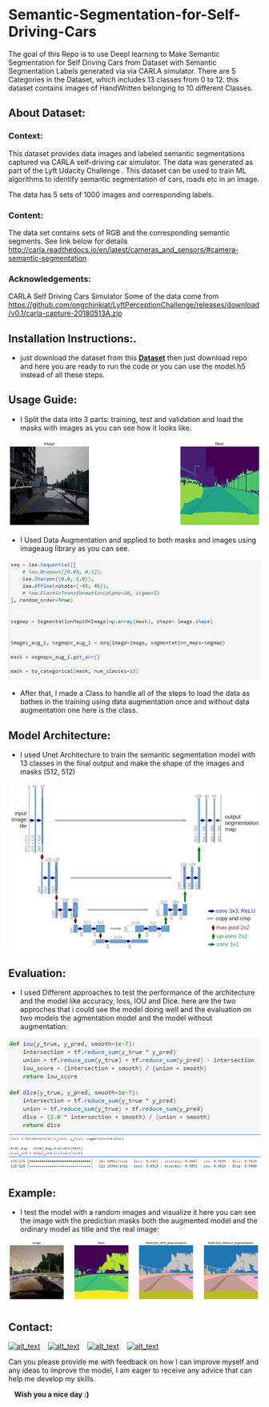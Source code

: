 # Semantic-Segmentation-for-Self-Driving-Cars

The goal of this Repo is to use Deepl learning to Make Semantic Segmentation for Self Driving Cars from Dataset with Semantic Segmentation Labels generated via via CARLA simulator. There are 5 Categories in the Dataset, which includes 13 classes from 0 to 12. 
this dataset contains images of HandWritten belonging to 10 different Classes.

## About Dataset:

### Context:
This dataset provides data images and labeled semantic segmentations captured via CARLA self-driving car simulator. The data was generated as part of the Lyft Udacity Challenge . This dataset can be used to train ML algorithms to identify semantic segmentation of cars, roads etc in an image.

The data has 5 sets of 1000 images and corresponding labels.

### Content:
The data set contains sets of RGB and the corresponding semantic segments.
See link below for details
http://carla.readthedocs.io/en/latest/cameras_and_sensors/#camera-semantic-segmentation

### Acknowledgements:
CARLA Self Driving Cars Simulator
Some of the data come from
https://github.com/ongchinkiat/LyftPerceptionChallenge/releases/download/v0.1/carla-capture-20180513A.zip


## Installation Instructions:.
- just download the dataset from this **[Dataset](https://www.kaggle.com/datasets/kumaresanmanickavelu/lyft-udacity-challenge)** then just download repo and here you are ready to run the code or you can use the model.h5 instead of all these steps.

## Usage Guide:
- I Split the data into 3 parts: training, test and validation and load the masks with images as you can see how it looks like.
  
 ![img-mask](https://github.com/Bassem-2000/Semantic-Segmentation-for-Self-Driving-Cars/blob/main/Images/img-mask.png?raw=true)

- I Used Data Augmentation and applied to both masks and images using imageaug library as you can see.

<div align="center">
    <img src="https://github.com/Bassem-2000/Semantic-Segmentation-for-Self-Driving-Cars/blob/main/Images/aug.png?raw=true" alt="augment">
</div>

 
- After that, I made a Class to handle all of the steps to load the data as bathes in the training using data augmentation once and without data augmentation one here is the class. 
  
 <!--![Class](https://github.com/Bassem-2000/Semantic-Segmentation-for-Self-Driving-Cars/blob/main/Images/calass.png?raw=true)-->

## Model Architecture:
- I used Unet Architecture to train the semantic segmentation model with 13 classes in the final output and make the shape of the images and masks (512, 512) 
  
 ![Architecture](https://github.com/Bassem-2000/Semantic-Segmentation-for-Self-Driving-Cars/blob/main/Images/u-net-architecture.png?raw=true)

## Evaluation:
- I used Different approaches to test the performance of the architecture and the model like accuracy, loss, IOU and Dice. here are the two approches that i could see the model doing well and the evaluation on two models the agmentation model and the model without augmentation:
  
 ![eval1](https://github.com/Bassem-2000/Semantic-Segmentation-for-Self-Driving-Cars/blob/main/Images/eval.png?raw=true)
 ![eval2](https://github.com/Bassem-2000/Semantic-Segmentation-for-Self-Driving-Cars/blob/main/Images/eval2.png?raw=true)


## Example:
- I test the model with a random images and visualize it here you can see the image with the prediction masks both the augmented model and the ordinary model as title and the real image:

 ![Example](https://github.com/Bassem-2000/Semantic-Segmentation-for-Self-Driving-Cars/blob/main/Images/example.png?raw=true)


## Contact:

[<img alt="alt_text" width="30px" src="https://cdn2.iconfinder.com/data/icons/social-media-2285/512/1_Whatsapp2_colored_svg-512.png" />](https://wa.me/+201006491306)
&nbsp;&nbsp;
[<img alt="alt_text" width="30px" src="https://cdn2.iconfinder.com/data/icons/social-media-2285/512/1_Linkedin_unofficial_colored_svg-512.png" />](https://www.linkedin.com/in/bassem-ahmed-ahmed/)
&nbsp;&nbsp;
[<img alt="alt_text" width="30px" src="https://cdn4.iconfinder.com/data/icons/social-media-logos-6/512/112-gmail_email_mail-256.png" />](mailto:bassemahmed.am@gmail.com)
&nbsp;&nbsp;
[<img alt="alt_text" width="30px" src="https://cdn2.iconfinder.com/data/icons/social-media-2285/512/1_Facebook2_colored_svg-512.png" />](https://www.facebook.com/bassem.ahmed.7712/)

Can you please provide me with feedback on how I can improve myself and any ideas to improve the model, I am eager to receive any advice that can help me develop my skills.

&nbsp;&nbsp;
**Wish you a nice day :)**
